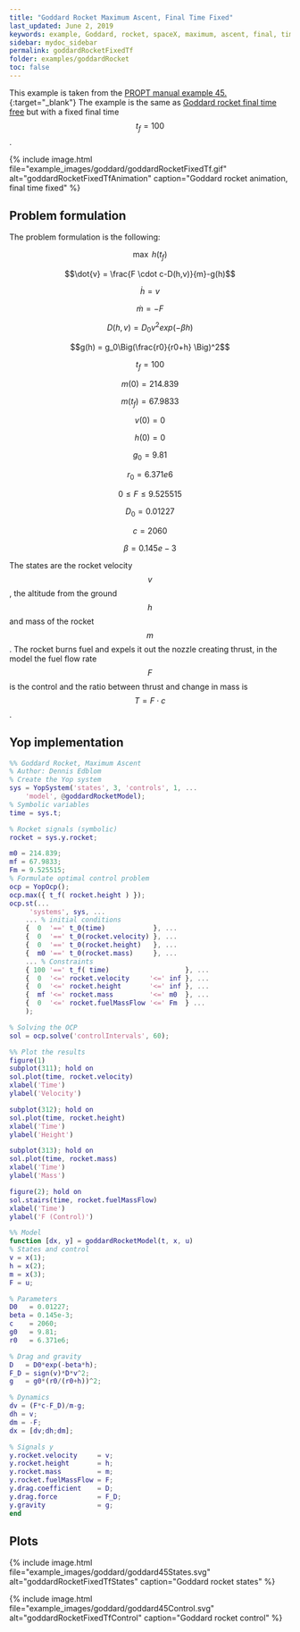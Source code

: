 ```yaml
---
title: "Goddard Rocket Maximum Ascent, Final Time Fixed"
last_updated: June 2, 2019
keywords: example, Goddard, rocket, spaceX, maximum, ascent, final, time, fixed, tf, NASA, space
sidebar: mydoc_sidebar
permalink: goddardRocketFixedTf
folder: examples/goddardRocket
toc: false
---
```


This example is taken from the [PROPT manual example 45.](https://tomopt.com/docs/propt/tomlab_propt046.php){:target="_blank"}
The example is the same as [Goddard rocket final time free](goddardRocketFreeTf) but with a fixed final time $$t_f = 100$$.

{% include image.html file="example_images/goddard/goddardRocketFixedTf.gif" alt="goddardRocketFixedTfAnimation" caption="Goddard rocket animation, final time fixed" %}

## Problem formulation
The problem formulation is the following:

$$\max \: h(t_{f})$$

$$\dot{v} = \frac{F \cdot c-D(h,v)}{m}-g(h)$$

$$\dot{h} = v$$

$$\dot{m} = - F$$

$$D(h,v) = D_0 v^2 exp( -\beta h )$$

$$g(h) = g_0\Big(\frac{r0}{r0+h} \Big)^2$$

$$t_f = 100$$

$$m(0) = 214.839$$

$$m(t_f) = 67.9833$$

$$v(0) = 0$$

$$h(0) = 0$$

$$g_0 = 9.81$$

$$r_0 = 6.371e6$$

$$0 \leq F \leq 9.525515$$

$$D_0 = 0.01227$$

$$c = 2060$$

$$\beta = 0.145e-3$$

The states are the rocket velocity $$v$$, the altitude from the ground $$h$$ and mass of the rocket $$m$$. The rocket burns fuel and expels it out the nozzle creating thrust, in the model the fuel flow rate $$F$$ is the control and the ratio between thrust and change in mass is $$T = F \cdot c$$.


## Yop implementation

```matlab
%% Goddard Rocket, Maximum Ascent
% Author: Dennis Edblom
% Create the Yop system
sys = YopSystem('states', 3, 'controls', 1, ...
    'model', @goddardRocketModel);
% Symbolic variables
time = sys.t;

% Rocket signals (symbolic)
rocket = sys.y.rocket;

m0 = 214.839;
mf = 67.9833;
Fm = 9.525515;
% Formulate optimal control problem
ocp = YopOcp();
ocp.max({ t_f( rocket.height ) });
ocp.st(...
     'systems', sys, ...
    ... % initial conditions
    {  0  '==' t_0(time)            }, ...
    {  0  '==' t_0(rocket.velocity) }, ...
    {  0  '==' t_0(rocket.height)   }, ...
    {  m0 '==' t_0(rocket.mass)     }, ...
    ... % Constraints
    { 100 '==' t_f( time)                   }, ...
    {  0  '<=' rocket.velocity     '<=' inf }, ...
    {  0  '<=' rocket.height       '<=' inf }, ...
    {  mf '<=' rocket.mass         '<=' m0  }, ...
    {  0  '<=' rocket.fuelMassFlow '<=' Fm  } ...
    );

% Solving the OCP
sol = ocp.solve('controlIntervals', 60);

%% Plot the results
figure(1)
subplot(311); hold on
sol.plot(time, rocket.velocity)
xlabel('Time')
ylabel('Velocity')

subplot(312); hold on
sol.plot(time, rocket.height)
xlabel('Time')
ylabel('Height')

subplot(313); hold on
sol.plot(time, rocket.mass)
xlabel('Time')
ylabel('Mass')

figure(2); hold on
sol.stairs(time, rocket.fuelMassFlow)
xlabel('Time')
ylabel('F (Control)')

%% Model
function [dx, y] = goddardRocketModel(t, x, u)
% States and control
v = x(1);
h = x(2);
m = x(3);
F = u;

% Parameters
D0   = 0.01227;
beta = 0.145e-3;
c    = 2060;
g0   = 9.81;
r0   = 6.371e6;

% Drag and gravity
D   = D0*exp(-beta*h);
F_D = sign(v)*D*v^2;
g   = g0*(r0/(r0+h))^2;

% Dynamics
dv = (F*c-F_D)/m-g;
dh = v;
dm = -F;
dx = [dv;dh;dm];

% Signals y
y.rocket.velocity     = v;
y.rocket.height       = h;
y.rocket.mass         = m;
y.rocket.fuelMassFlow = F;
y.drag.coefficient    = D;
y.drag.force          = F_D;
y.gravity             = g;
end
```

## Plots

{% include image.html file="example_images/goddard/goddard45States.svg" alt="goddardRocketFixedTfStates" caption="Goddard rocket states" %}

{% include image.html file="example_images/goddard/goddard45Control.svg" alt="goddardRocketFixedTfControl" caption="Goddard rocket control" %}
